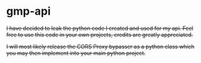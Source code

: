 # gmp-api

<strike>I have decided to leak the python code I created and used for my api. Feel free to use this code in your own projects, credits are greatly appreciated.

I will most likely release the CORS Proxy bypasser as a python class which you may then implement into your main python project.
